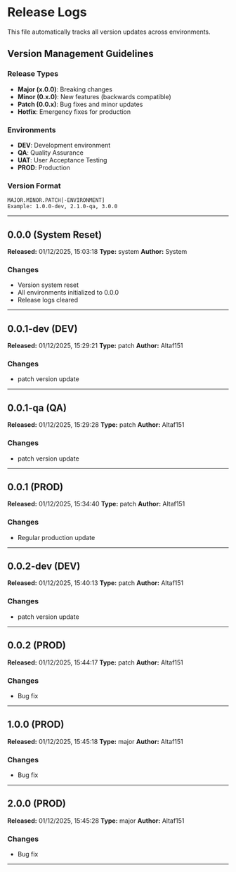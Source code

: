 # Release Logs

This file automatically tracks all version updates across environments.

## Version Management Guidelines

### Release Types

- **Major (x.0.0)**: Breaking changes
- **Minor (0.x.0)**: New features (backwards compatible)
- **Patch (0.0.x)**: Bug fixes and minor updates
- **Hotfix**: Emergency fixes for production

### Environments

- **DEV**: Development environment
- **QA**: Quality Assurance
- **UAT**: User Acceptance Testing
- **PROD**: Production

### Version Format

```
MAJOR.MINOR.PATCH[-ENVIRONMENT]
Example: 1.0.0-dev, 2.1.0-qa, 3.0.0
```

---

## 0.0.0 (System Reset)

**Released:** 01/12/2025, 15:03:18
**Type:** system
**Author:** System

### Changes

- Version system reset
- All environments initialized to 0.0.0
- Release logs cleared

---

## 0.0.1-dev (DEV)

**Released:** 01/12/2025, 15:29:21
**Type:** patch
**Author:** Altaf151

### Changes

- patch version update

---

## 0.0.1-qa (QA)

**Released:** 01/12/2025, 15:29:28
**Type:** patch
**Author:** Altaf151

### Changes

- patch version update

---

## 0.0.1 (PROD)

**Released:** 01/12/2025, 15:34:40
**Type:** patch
**Author:** Altaf151

### Changes

- Regular production update

---

## 0.0.2-dev (DEV)

**Released:** 01/12/2025, 15:40:13
**Type:** patch
**Author:** Altaf151

### Changes

- patch version update

---

## 0.0.2 (PROD)

**Released:** 01/12/2025, 15:44:17
**Type:** patch
**Author:** Altaf151

### Changes

- Bug fix

---

## 1.0.0 (PROD)

**Released:** 01/12/2025, 15:45:18
**Type:** major
**Author:** Altaf151

### Changes

- Bug fix

---

## 2.0.0 (PROD)

**Released:** 01/12/2025, 15:45:28
**Type:** major
**Author:** Altaf151

### Changes

- Bug fix

---
